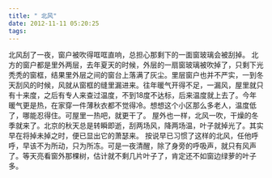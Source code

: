 ```yaml
---
title: " 北风"
date: 2012-11-11 05:20:25
tags:
---
```


北风刮了一夜，窗户被吹得哐哐直响，总担心那剩下的一面窗玻璃会被刮掉。 北方的窗户都是里外两层，去年夏天的时候，外层的一扇窗玻璃被吹掉了，只剩下光秃秃的窗框，结果里外层之间的窗台上落满了灰尘。里层窗户也并不严实，一到冬天刮风的时候，风就从窗框的缝里漏进来。往年暖气开得不足，一漏风，屋里就只有十来度，之后有专人来查过温度，不到18度不达标，后来温度就上去了。今年暖气更是热，在家穿一件薄秋衣都不觉得冷。想想这个小区那么多老人，温度低了，哪能忍得住。可屋里一热吧，就更干了。 屋外也一样，北风一吹，干燥的冬季就来了。北京的秋天总是转瞬即逝，刮两场风，降两场温，叶子就掉光了。其实早在将掉未掉之时，便已显出它的萧瑟来。 按说早已习惯了这样的北风，任他呼呼，早该不为所动，只为所冻。可是一夜清醒，除了身旁的呼吸声，就只有风声了。等天亮看窗外那棵树，估计就不剩几片叶子了，肯定还不如窗边绿萝的叶子多。